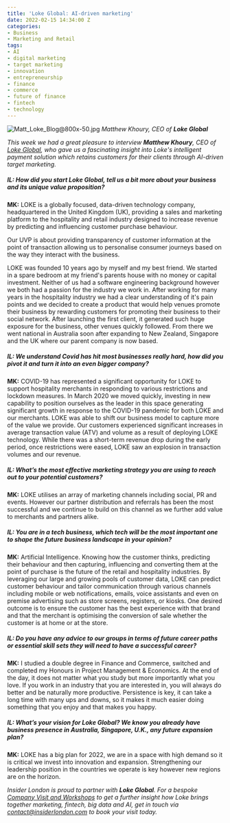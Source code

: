 ```yaml
---
title: 'Loke Global: AI-driven marketing'
date: 2022-02-15 14:34:00 Z
categories:
- Business
- Marketing and Retail
tags:
- AI
- digital marketing
- target marketing
- innovation
- entrepreneurship
- finance
- commerce
- future of finance
- fintech
- technology
---
```


![Matt_Loke_Blog@800x-50.jpg](/uploads/Matt_Loke_Blog@800x-50.jpg)
*Matthew Khoury, CEO of **Loke Global***

*This week we had a great pleasure to 
interview **Matthew Khoury**, CEO of [Loke Global](https://loke.global/), who gave us a fascinating insight into Loke's intelligent payment solution which retains customers for their clients through AI-driven target marketing.*


##### **IL: *How did you start Loke Global, tell us a bit more about your business and its unique value proposition?***

**MK:** LOKE is a globally focused, data-driven technology company, headquartered in the United Kingdom (UK), providing a sales and marketing platform to the hospitality and retail industry designed to increase revenue by predicting and influencing customer purchase behaviour. 

Our UVP is about providing transparency of customer information at the point of transaction allowing us to personalise consumer journeys based on the way they interact with the business. 

LOKE was founded 10 years ago by myself and my best friend. We started in a spare bedroom at my friend's parents house with no money or capital investment. Neither of us had a software engineering background however we both had a passion for the industry we work in. After working for many years in the hospitality industry we had a clear understanding of it's pain points and we decided to create a product that would help venues promote their business by rewarding customers for promoting their business to their social network. After launching the first client, it generated such huge exposure for the business, other venues quickly followed. From there we went national in Australia soon after expanding to New Zealand, Singapore and the UK where our parent company is now based.

##### **IL: *We understand Covid has hit most businesses really hard, how did you pivot it and turn it into an even bigger company?***

**MK:** COVID-19 has represented a significant opportunity for LOKE to support hospitality merchants in responding to various restrictions and lockdown measures.
In March 2020 we moved quickly, investing in new capability to position ourselves as the leader in this space generating significant growth in response to the COVID-19 pandemic for both LOKE and our merchants. LOKE was able to shift our business model to capture more of the value we provide. Our customers experienced significant increases in average transaction value (ATV) and volume as a result of deploying LOKE technology. While there was a short-term revenue drop during the early period, once restrictions were eased, LOKE saw an explosion in transaction volumes and our revenue. 

##### **IL: *What’s the most effective marketing strategy you are using to reach out to your potential customers?***

**MK:** LOKE utilises an array of marketing channels including social, PR and events. However our partner distribution and referrals has been the most successful and we continue to build on this channel as we further add value to merchants and partners alike. 

##### **IL: *You are in a tech business, which tech will be the most important one to shape the future business landscape in your opinion?***

**MK:** Artificial Intelligence. Knowing how the customer thinks, predicting their behaviour and then capturing, influencing and converting them at the point of purchase is the future of the retail and hospitality industries. By leveraging our large and growing pools of customer data, LOKE can predict customer behaviour and tailor communication through various channels including mobile or web notifications, emails, voice assistants and even on premise advertising such as store screens, registers, or kiosks.
One desired outcome is to ensure the customer has the best experience with that brand and that the merchant is optimising the conversion of sale whether the customer is at home or at the store. 

##### **IL: *Do you have any advice to our groups in terms of future career paths or essential skill sets they will need to have a successful career?***

**MK:** I studied a double degree in Finance and Commerce, switched and completed my Honours in Project Management & Economics. At the end of the day, it does not matter what you study but more importantly what you love. If you work in an industry that you are interested in, you will always do better and be naturally more productive. Persistence is key, it can take a long time with many ups and downs, so it makes it much easier doing something that you enjoy and that makes you happy. 

##### **IL: *What’s your vision for Loke Global? We know you already have business presence in Australia, Singapore, U.K., any future expansion plan?***

**MK:** LOKE has a big plan for 2022, we are in a space with high demand so it is critical we invest into innovation and expansion. Strengthening our leadership position in the countries we operate is key however new regions are on the horizon. 

*Insider London is proud to partner with **Loke Global**. For a bespoke [Company Visit and Workshops](https://www.insiderlondon.com/london/company-visits/) to get a further insight how Loke brings together marketing, fintech, big data and AI, get in touch via <a href="mailto:contact@insiderlondon.com">contact@insiderlondon.com</a> to book your visit today.*
